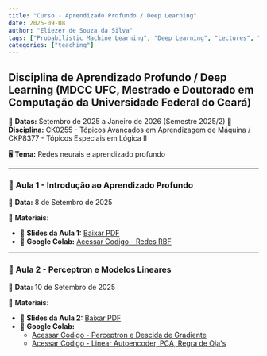 ```yaml
---
title: "Curso - Aprendizado Profundo / Deep Learning"
date: 2025-09-08
author: "Eliezer de Souza da Silva"
tags: ["Probabilistic Machine Learning", "Deep Learning", "Lectures", "Universidade Federal do Ceará"]
categories: ["teaching"]
---
```


## Disciplina de Aprendizado Profundo / Deep Learning (MDCC UFC, Mestrado e Doutorado em Computação da Universidade Federal do Ceará)

📅 **Datas:**  Setembro de 2025 a Janeiro de 2026 (Semestre 2025/2)
📍 **Disciplina:** CK0255 - Tópicos Avançados em Aprendizagem de Máquina / CKP8377 - Tópicos Especiais em Lógica II

🖥️ **Tema:** Redes neurais e aprendizado profundo

---

### 📌 **Aula 1 - Introdução ao Aprendizado Profundo**  
📅 **Data:** 8 de Setembro de 2025

🔗 **Materiais**:
- 📄 **Slides da Aula 1:** [Baixar PDF](pdf/aula1.pdf)
- 📜 **Google Colab:** [Acessar Codigo - Redes RBF](https://github.com/sereliezer/sereliezer.github.io/blob/master/content/teaching/deeplearning-ufc-2025/ipynb/aula1_rbf.ipynb)

---

### 📌 **Aula 2 - Perceptron e Modelos Lineares**  
📅 **Data:** 10 de Setembro de 2025


🔗 **Materiais**:
- 📄 **Slides da Aula 2:** [Baixar PDF](pdf/aula2.pdf)
- 📜 **Google Colab:**
    - [Acessar Codigo - Perceptron e Descida de Gradiente](https://github.com/sereliezer/sereliezer.github.io/blob/master/content/teaching/deeplearning-ufc-2025/ipynb/aula2_perceptron.ipynb)
    - [Acessar Codigo - Linear Autoencoder, PCA, Regra de Oja's](https://github.com/sereliezer/sereliezer.github.io/blob/master/content/teaching/deeplearning-ufc-2025/ipynb/aula2-unsupervised.ipynb)


